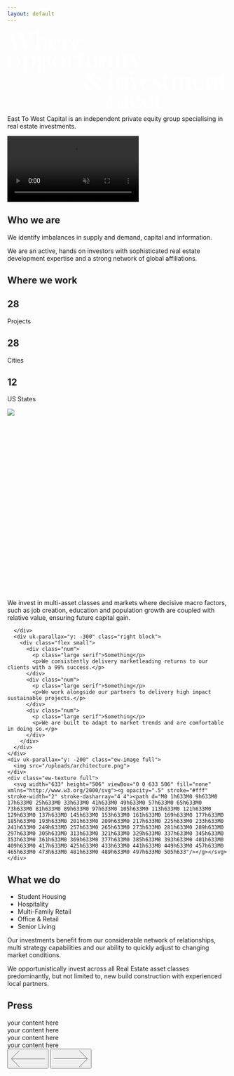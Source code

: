 ```yaml
---
layout: default
---
```


<div class="ew-home-top">
  <div class="ew-home-text">
    <div class="wrapper">
      <svg width="1190" height="423" viewBox="0 0 1190 423" fill="none" xmlns="http://www.w3.org/2000/svg"><path d="M34.656 32.76c-1.52-5.016-2.432-8.512-2.432-10.64 0-5.776 3.496-8.208 10.184-8.664V12.24H0v1.216c8.664.912 13.072 5.32 17.48 18.392l25.84 77.216h1.216l7.448-18.544-17.328-57.76zm51.68 0c-1.52-5.016-2.432-8.512-2.432-10.64 0-5.776 3.496-8.208 10.184-8.664V12.24H51.68v1.216c8.664.912 13.072 5.32 17.48 18.392L95 109.064h1.216l7.448-18.544-17.328-57.76zm25.384-20.52v1.216c5.928.456 11.856 2.432 11.856 9.272 0 4.256-1.824 13.832-2.888 17.176l1.216.608c3.648-8.816 7.296-15.048 11.704-19.304 4.408-4.256 9.576-6.536 16.112-7.752V12.24h-38z" fill="#fff"/><path d="M199.454 92.8c0 9.88-1.976 12.92-10.032 13.984V108h32.984v-1.216c-8.512-1.064-9.88-3.8-9.88-13.984V62.248c0-11.552-5.168-19.304-17.328-19.304-7.144 0-15.656 4.712-20.672 10.64v.304c3.648-1.368 8.056-2.432 12.464-2.432 9.576 0 12.464 5.168 12.464 13.528V92.8zm-29.488-70.376c0-6.08.304-15.048.456-21.28l-.304-.152-21.28 7.6v.912c1.368.608 2.736 1.52 3.952 2.584 1.672 1.368 4.104 3.496 4.104 8.664V92.8c0 10.184-1.368 12.92-9.88 13.984V108h32.984v-1.216c-8.056-1.064-10.032-4.104-10.032-13.984V22.424zM255.894 43.248c-13.072 1.52-26.6 14.896-26.6 33.44 0 17.632 11.096 32.528 30.096 32.528 16.112 0 25.08-12.616 27.664-19.304l-.76-.608c-3.496 4.864-9.88 9.728-21.128 9.728-14.896 0-22.952-13.224-22.952-28.728 0-13.528 5.168-24.32 13.68-25.84v-1.216zm28.576 22.8c0-11.704-10.184-22.648-24.016-23.104v1.216c7.448.608 10.032 9.424 10.64 19l-23.256 1.824v1.064h36.632zM334.611 60.88c4.408 0 7.904-2.888 7.904-8.36 0-5.776-3.04-9.576-9.88-9.576-6.08 0-12.008 5.928-13.984 12.312v.608c2.888-5.472 6.688-7.144 9.12-7.144.456 0 1.064.152 1.216.304-.76.76-1.52 3.04-1.52 5.016 0 4.104 3.04 6.84 7.144 6.84zm-19.912-17.936l-.304-.152-20.824 7.752v.912c1.368.608 2.736 1.52 3.952 2.584 1.672 1.368 4.104 3.496 4.104 8.664V92.8c0 10.184-1.368 12.92-9.88 13.984V108h34.504v-1.216c-7.752-.912-11.552-3.344-11.552-13.984V42.944zM373.902 43.248c-13.072 1.52-26.6 14.896-26.6 33.44 0 17.632 11.096 32.528 30.096 32.528 16.112 0 25.08-12.616 27.664-19.304l-.76-.608c-3.496 4.864-9.88 9.728-21.128 9.728-14.896 0-22.952-13.224-22.952-28.728 0-13.528 5.168-24.32 13.68-25.84v-1.216zm28.576 22.8c0-11.704-10.184-22.648-24.016-23.104v1.216c7.448.608 10.032 9.424 10.64 19l-23.256 1.824v1.064h36.632zM18.088 168.08c0-11.248 2.28-20.216 5.624-25.08 2.584-3.648 6.08-6.232 9.88-6.688v-1.216C20.976 136.464 3.8 147.864 3.8 168.384c0 20.368 15.352 32.528 33.288 32.832V200c-2.128-.152-4.408-1.064-6.688-2.28-8.056-4.256-12.312-13.832-12.312-29.64zm39.824 0c0 11.248-2.28 19.76-5.624 24.624-2.584 3.8-6.688 6.688-9.88 7.144v1.216c12.92-1.824 29.792-12.616 29.792-33.136 0-20.368-15.352-32.68-33.288-32.984v1.216c2.28.152 4.408.608 6.688 1.824 8.056 4.256 12.312 14.288 12.312 30.096zM126.92 198.784c15.504-6.232 25.232-17.024 25.232-34.808 0-13.832-5.776-29.032-26.448-29.032-6.84 0-17.176 4.408-21.584 10.184v.304c3.344-1.824 8.056-2.584 12.312-2.584 15.2 0 22.344 11.552 22.344 25.688 0 12.16-5.016 24.472-11.856 29.032v1.216zm-6.08 1.672v-1.216c-4.712-.152-10.488-.76-14.288-4.408-4.56-4.408-5.32-11.248-5.32-17.632v-42.256l-.304-.152-20.824 7.752v.912c1.368.608 2.736 1.52 3.952 2.584 1.672 1.368 4.104 3.496 4.104 8.664v65.664c0 10.184-1.368 12.92-9.88 13.984v1.216h34.048v-1.216c-8.056-1.064-11.096-4.104-11.096-13.984v-21.28c3.04 1.216 8.968 2.128 11.704 2.128 3.344 0 6.232-.304 7.904-.76zM207.521 198.784c15.504-6.232 25.232-17.024 25.232-34.808 0-13.832-5.776-29.032-26.448-29.032-6.84 0-17.176 4.408-21.584 10.184v.304c3.344-1.824 8.056-2.584 12.312-2.584 15.2 0 22.344 11.552 22.344 25.688 0 12.16-5.016 24.472-11.856 29.032v1.216zm-6.08 1.672v-1.216c-4.712-.152-10.488-.76-14.288-4.408-4.56-4.408-5.32-11.248-5.32-17.632v-42.256l-.304-.152-20.824 7.752v.912c1.368.608 2.736 1.52 3.952 2.584 1.672 1.368 4.104 3.496 4.104 8.664v65.664c0 10.184-1.368 12.92-9.88 13.984v1.216h34.048v-1.216c-8.056-1.064-11.096-4.104-11.096-13.984v-21.28c3.04 1.216 8.968 2.128 11.704 2.128 3.344 0 6.232-.304 7.904-.76zM257.518 168.08c0-11.248 2.28-20.216 5.624-25.08 2.584-3.648 6.08-6.232 9.88-6.688v-1.216c-12.616 1.368-29.793 12.768-29.793 33.288 0 20.368 15.353 32.528 33.289 32.832V200c-2.128-.152-4.409-1.064-6.689-2.28-8.056-4.256-12.311-13.832-12.311-29.64zm39.823 0c0 11.248-2.279 19.76-5.624 24.624-2.583 3.8-6.688 6.688-9.88 7.144v1.216c12.92-1.824 29.793-12.616 29.793-33.136 0-20.368-15.353-32.68-33.289-32.984v1.216c2.28.152 4.409.608 6.689 1.824 8.056 4.256 12.311 14.288 12.311 30.096zM361.182 152.88c4.408 0 7.904-2.888 7.904-8.36 0-5.776-3.04-9.576-9.88-9.576-6.08 0-12.009 5.928-13.985 12.312v.608c2.888-5.472 6.688-7.144 9.12-7.144.456 0 1.064.152 1.216.304-.76.76-1.519 3.04-1.519 5.016 0 4.104 3.04 6.84 7.144 6.84zm-19.912-17.936l-.304-.152-20.824 7.752v.912c1.368.608 2.736 1.52 3.952 2.584 1.672 1.368 4.104 3.496 4.104 8.664V184.8c0 10.184-1.368 12.92-9.88 13.984V200h34.504v-1.216c-7.752-.912-11.552-3.344-11.552-13.984v-49.856zM398.407 201.216c9.728 0 18.544-5.168 20.976-8.816v-.608c-2.28.608-6.688 1.368-11.248 1.368-8.968 0-11.704-5.016-11.704-12.92v-38h20.064l1.672-5.776h-21.736v-15.808l-1.368-.456-20.064 20.52v1.52h8.36v42.864c0 10.336 3.496 16.112 15.048 16.112zM429.824 181.152c0 12.008 4.864 19.76 17.784 19.76 9.12 0 15.656-4.864 19.608-11.096v-.608c-3.496 2.128-6.536 3.192-11.704 3.192-9.728 0-12.616-3.952-12.616-15.352v-41.344l-.304-.152-22.648 2.28v1.216c9.424 1.216 9.88 3.648 9.88 13.832v28.272zm54.416-45.448l-.304-.152-23.712 2.28v1.216c9.424 1.216 10.944 3.648 10.944 13.832v47.88l.456.152 23.256-3.952v-1.064c-1.824-.304-3.648-.608-5.928-1.216-3.04-.76-4.712-1.824-4.712-8.512v-50.464zM551.258 184.8c0 9.88-1.976 12.92-10.032 13.984V200h32.984v-1.216c-8.512-1.064-9.88-3.8-9.88-13.984v-30.856c0-11.552-5.168-19-17.328-19-7.144 0-15.656 4.712-20.672 10.64v.304c3.648-1.368 8.056-2.432 12.464-2.432 9.576 0 12.464 4.864 12.464 13.224v28.12zm-29.488-49.856l-.304-.152-20.824 7.752v.912c1.368.608 2.736 1.52 3.952 2.584 1.672 1.368 4.104 3.496 4.104 8.664V184.8c0 10.184-1.368 12.92-9.88 13.984V200h32.984v-1.216c-8.056-1.064-10.032-4.104-10.032-13.984v-49.856zM589.299 184.8c0 10.184-1.368 12.92-9.88 13.984V200h33.44v-1.216c-8.056-1.064-10.488-4.104-10.488-13.984v-28.576c0-6.08.304-15.048.456-21.28l-.304-.152-21.888 7.752v.912c1.368.608 3.344 1.824 4.56 2.888 1.672 1.368 4.104 3.952 4.104 9.12V184.8zm-1.976-74.024c0 4.408 3.8 8.208 8.208 8.208 4.56 0 8.208-3.8 8.208-8.208s-3.648-8.36-8.208-8.36c-4.408 0-8.208 3.952-8.208 8.36zM640.806 201.216c9.728 0 18.544-5.168 20.976-8.816v-.608c-2.28.608-6.688 1.368-11.248 1.368-8.968 0-11.704-5.016-11.704-12.92v-38h20.064l1.672-5.776H638.83v-15.808l-1.368-.456-20.064 20.52v1.52h8.36v42.864c0 10.336 3.496 16.112 15.048 16.112z" fill="#fff"/><path d="M687.404 222.8l-1.064-.456c-1.064 1.824-4.712 5.928-6.84 6.992-1.064-3.8-2.584-7.904-8.664-7.904-3.192 0-7.144 2.28-7.144 7.6 0 4.864 4.256 7.6 8.056 7.6 6.232 0 12.16-4.56 15.656-13.832zm14.44-86.336v1.216c6.536.608 9.88 3.04 9.88 8.208 0 3.344-1.824 9.272-2.28 10.336l1.216.456c4.56-10.64 11.4-17.784 20.216-19v-1.216h-29.032zm-42.408 0v1.216c6.992.912 9.272 4.104 12.616 12.008l21.28 50.92h.912l5.776-16.112-13.072-32.68c-.912-2.28-2.28-5.928-2.28-8.208 0-3.344 2.584-5.32 7.904-5.928v-1.216h-33.136zM552.768 301.8c0 10.184-1.368 12.92-9.88 13.984V317h33.44v-1.216c-8.056-1.064-10.488-4.104-10.488-13.984v-28.576c0-6.08.304-15.048.456-21.28l-.304-.152-21.888 7.752v.912c1.368.608 3.344 1.824 4.56 2.888 1.672 1.368 4.104 3.952 4.104 9.12V301.8zm-1.976-74.024c0 4.408 3.8 8.208 8.208 8.208 4.56 0 8.208-3.8 8.208-8.208s-3.648-8.36-8.208-8.36c-4.408 0-8.208 3.952-8.208 8.36zM634.219 301.8c0 9.88-1.976 12.92-10.032 13.984V317h32.984v-1.216c-8.512-1.064-9.88-3.8-9.88-13.984v-30.856c0-11.552-5.168-19-17.328-19-7.144 0-15.656 4.712-20.672 10.64v.304c3.648-1.368 8.056-2.432 12.464-2.432 9.576 0 12.464 4.864 12.464 13.224v28.12zm-29.488-49.856l-.304-.152-20.824 7.752v.912c1.368.608 2.736 1.52 3.952 2.584 1.672 1.368 4.104 3.496 4.104 8.664V301.8c0 10.184-1.368 12.92-9.88 13.984V317h32.984v-1.216c-8.056-1.064-10.032-4.104-10.032-13.984v-49.856zM695.305 253.616v1.216c6.536.608 9.576 1.976 9.576 8.512 0 3.344-1.824 8.208-2.28 9.272l1.216.456c4.408-9.728 11.096-17.784 19.152-18.24v-1.216h-27.664zm-42.712 0v1.216c6.992.912 9.12 3.8 12.616 11.856l21.584 50.92h.912l5.776-16.112-13.68-32.68c-.912-2.28-2.28-5.776-2.28-8.056 0-3.344 2.584-5.32 7.904-5.928v-1.216h-32.832zM745.723 252.248c-13.072 1.52-26.6 14.896-26.6 33.44 0 17.632 11.096 32.528 30.096 32.528 16.112 0 25.08-12.616 27.664-19.304l-.76-.608c-3.496 4.864-9.88 9.728-21.128 9.728-14.896 0-22.952-13.224-22.952-28.728 0-13.528 5.168-24.32 13.68-25.84v-1.216zm28.576 22.8c0-11.704-10.184-22.648-24.016-23.104v1.216c7.448.608 10.032 9.424 10.64 19l-23.256 1.824v1.064h36.632zM802.4 252.248c-10.184 1.216-17.328 8.208-17.328 18.088 0 10.944 9.12 15.352 16.872 19.152 8.968 4.408 16.568 6.992 16.568 15.048 0 7.904-5.168 12.008-11.552 12.768v.912c10.944-.304 22.04-6.84 22.04-20.52 0-10.032-8.664-14.896-18.392-19.608-8.968-4.408-15.2-6.688-15.2-15.048 0-5.472 4.104-9.424 6.992-9.728v-1.064zm5.624.76c6.992 1.064 13.376 8.968 16.416 18.544h1.064l-.912-16.416c-2.432-1.368-9.728-3.192-16.568-3.192v1.064zm-6.84 64.296c-8.208-2.432-14.44-12.616-16.872-21.888h-1.064l1.216 19.304c3.192 1.52 11.704 3.344 16.72 3.496v-.912zM858.251 318.216c9.728 0 18.544-5.168 20.976-8.816v-.608c-2.28.608-6.688 1.368-11.248 1.368-8.968 0-11.704-5.016-11.704-12.92v-38h20.064l1.672-5.776h-21.736v-15.808l-1.368-.456-20.064 20.52v1.52h8.36v42.864c0 10.336 3.496 16.112 15.048 16.112zM905.02 251.944l-.304-.152-20.824 7.752v.912c1.368.608 2.736 1.52 3.952 2.584 1.672 1.368 4.104 3.496 4.104 8.664V301.8c0 10.184-1.368 12.92-9.88 13.984V317h32.984v-1.216c-8.056-1.064-10.032-4.104-10.032-13.984v-49.856zm41.04 19c0-11.552-3.648-19-15.808-19-7.144 0-15.656 4.712-20.672 10.64v.304c3.648-1.368 7.296-2.432 11.704-2.432 9.576 0 11.704 4.864 11.704 13.224v28.12c0 9.88-1.976 12.92-10.032 13.984V317h32.68v-1.216c-8.512-1.064-9.576-3.8-9.576-13.984v-30.856zm27.968 30.856c0 9.88-1.976 12.92-10.032 13.984V317h32.984v-1.216c-8.512-1.064-9.88-3.8-9.88-13.984v-30.856c0-11.552-3.648-19-15.808-19-7.144 0-15.656 4.712-20.672 10.64v.304c3.648-1.368 7.296-2.432 11.704-2.432 9.576 0 11.704 4.864 11.704 13.224v28.12zM1030.43 252.248c-13.08 1.52-26.6 14.896-26.6 33.44 0 17.632 11.09 32.528 30.09 32.528 16.11 0 25.08-12.616 27.67-19.304l-.76-.608c-3.5 4.864-9.88 9.728-21.13 9.728-14.9 0-22.95-13.224-22.95-28.728 0-13.528 5.16-24.32 13.68-25.84v-1.216zm28.57 22.8c0-11.704-10.18-22.648-24.01-23.104v1.216c7.44.608 10.03 9.424 10.64 19l-23.26 1.824v1.064H1059zM1118.72 301.8c0 9.88-1.98 12.92-10.03 13.984V317h32.98v-1.216c-8.51-1.064-9.88-3.8-9.88-13.984v-30.856c0-11.552-5.17-19-17.33-19-7.14 0-15.65 4.712-20.67 10.64v.304c3.65-1.368 8.06-2.432 12.46-2.432 9.58 0 12.47 4.864 12.47 13.224v28.12zm-29.49-49.856l-.3-.152-20.83 7.752v.912c1.37.608 2.74 1.52 3.95 2.584 1.68 1.368 4.11 3.496 4.11 8.664V301.8c0 10.184-1.37 12.92-9.88 13.984V317h32.98v-1.216c-8.05-1.064-10.03-4.104-10.03-13.984v-49.856zM1168.63 318.216c9.73 0 18.55-5.168 20.98-8.816v-.608c-2.28.608-6.69 1.368-11.25 1.368-8.97 0-11.7-5.016-11.7-12.92v-38h20.06l1.67-5.776h-21.73v-15.808l-1.37-.456-20.06 20.52v1.52h8.36v42.864c0 10.336 3.49 16.112 15.04 16.112zM457.4 251.944c6.992-2.888 13.68-8.208 13.68-16.72 0-9.12-8.36-15.2-20.216-15.2-14.288 0-22.648 9.88-22.648 20.064s4.56 16.568 12.464 23.56c5.168 4.56 25.384 25.08 32.832 34.2 9.12 10.336 15.2 20.368 27.512 20.368 9.88 0 17.328-4.408 20.064-7.448v-1.064c-1.824.608-5.016 1.216-8.056 1.216-3.648 0-7.904-.912-11.704-4.104-6.08-5.168-11.704-12.464-18.088-19.608-5.168-6.232-22.192-24.016-29.944-31.16-9.424-8.816-14.136-15.656-14.136-22.04 0-8.512 4.408-12.768 11.704-12.616 9.12.152 11.096 7.6 11.096 15.808 0 5.472-1.216 10.336-5.168 14.136l.608.608zm-24.32 12.92c-9.88 6.08-17.48 15.808-17.48 26.904 0 15.352 9.576 26.448 27.36 26.448 13.832 0 22.04-9.12 26.448-15.504l-.76-.76c-3.8 3.04-8.816 5.928-19 5.928-12.768 0-21.888-9.12-21.888-23.104 0-8.664 1.824-14.896 6.08-19l-.76-.912zm56.088 17.024c9.88-15.352 17.328-22.8 30.096-24.624v-1.216h-40.28v1.216c4.256.456 8.056 1.216 10.184 2.888s3.344 3.952 3.344 7.904c0 3.04-1.368 7.6-4.256 12.92l.912.912zM565.84 355.944l-.304-.152-20.824 7.752v.912c1.368.608 2.736 1.52 3.952 2.584 1.672 1.368 4.104 3.496 4.104 8.664V405.8c0 10.184-1.368 12.92-9.88 13.984V421h32.984v-1.216c-8.056-1.064-10.032-4.104-10.032-13.984v-49.856zm41.04 19c0-11.552-3.648-19-15.808-19-7.144 0-15.656 4.712-20.672 10.64v.304c3.648-1.368 7.296-2.432 11.704-2.432 9.576 0 11.704 4.864 11.704 13.224v28.12c0 9.88-1.976 12.92-10.032 13.984V421h32.68v-1.216c-8.512-1.064-9.576-3.8-9.576-13.984v-30.856zm27.968 30.856c0 9.88-1.976 12.92-10.032 13.984V421H657.8v-1.216c-8.512-1.064-9.88-3.8-9.88-13.984v-30.856c0-11.552-3.648-19-15.808-19-7.144 0-15.656 4.712-20.672 10.64v.304c3.648-1.368 7.296-2.432 11.704-2.432 9.576 0 11.704 4.864 11.704 13.224v28.12zM691.246 356.248c-13.072 1.52-26.6 14.896-26.6 33.44 0 17.632 11.096 32.528 30.096 32.528 16.112 0 25.08-12.616 27.664-19.304l-.76-.608c-3.496 4.864-9.88 9.728-21.128 9.728-14.896 0-22.952-13.224-22.952-28.728 0-13.528 5.168-24.32 13.68-25.84v-1.216zm28.576 22.8c0-11.704-10.184-22.648-24.016-23.104v1.216c7.448.608 10.032 9.424 10.64 19l-23.256 1.824v1.064h36.632zM755.371 356.248c-13.072 1.52-26.6 14.896-26.6 33.44 0 17.632 11.096 32.528 30.096 32.528 16.112 0 25.08-12.616 27.664-19.304l-.76-.608c-3.496 4.864-9.88 9.728-21.128 9.728-14.896 0-22.952-13.224-22.952-28.728 0-13.528 5.168-24.32 13.68-25.84v-1.216zm28.576 22.8c0-11.704-10.184-22.648-24.016-23.104v1.216c7.448.608 10.032 9.424 10.64 19l-23.256 1.824v1.064h36.632zM813.72 422.216c9.728 0 18.544-5.168 20.976-8.816v-.608c-2.28.608-6.688 1.368-11.248 1.368-8.968 0-11.704-5.016-11.704-12.92v-38h20.064l1.672-5.776h-21.736v-15.808l-1.368-.456-20.064 20.52v1.52h8.36v42.864c0 10.336 3.496 16.112 15.048 16.112z" fill="#fff"/></svg>
    </div>
    <div class="wrapper">
      <div class="flex">
        <div class="left quarter">
          <p>East To West Capital is an independent private equity group specialising in real estate investments.</p>
        </div>
        <div class="right fifty">
        </div>
      </div>
    </div>
  </div>
  <div class="ew-home-video">
    <video playsinline muted loop autoplay>
      <source src="assets/ew_small_top.mp4" type="video/mp4">
        Your browser does not support the video tag.
    </video>
  </div>
</div>
<section class="ew-home-intro">
  <div class="wrapper">
    <div class="flex">
      <div class="left">
        <h2>Who we are</h2>
      </div>
      <div class="right fifty">
        <p class="large">
          We identify imbalances in supply and demand, capital and information.
        </p>
        <p class="large serif">
          We are an active, hands on investors with sophisticated real estate development expertise and a strong network of global affiliations.
        </p>
      </div>
    </div>
  </div>
</section>
<section class="ew-where-we-work">
  <div class="wrapper">
    <div class="flex">
      <div class="left">
        <h2>Where we work</h2>
      </div>
      <div uk-parallax="y: -300" class="right block">
        <div class="flex">
          <div class="num">
            <h1>28</h1>
            <p class="large serif">Projects</p>
          </div>
          <div class="num">
            <h1>28</h1>
            <p class="large serif">Cities</p>
          </div>
          <div class="num">
            <h1>12</h1>
            <p class="large serif">US States</p>
          </div>
        </div>
      </div>
    </div>
    <div uk-parallax="y: -200" class="ew-image full">
      <img src="/uploads/chicago.jpg">
    </div>
    <div class="ew-texture full">
      <svg width="633" height="506" viewBox="0 0 633 506" fill="none" xmlns="http://www.w3.org/2000/svg"><g opacity=".5" stroke="#fff" stroke-width="2" stroke-dasharray="4 4"><path d="M0 1h633M0 9h633M0 17h633M0 25h633M0 33h633M0 41h633M0 49h633M0 57h633M0 65h633M0 73h633M0 81h633M0 89h633M0 97h633M0 105h633M0 113h633M0 121h633M0 129h633M0 137h633M0 145h633M0 153h633M0 161h633M0 169h633M0 177h633M0 185h633M0 193h633M0 201h633M0 209h633M0 217h633M0 225h633M0 233h633M0 241h633M0 249h633M0 257h633M0 265h633M0 273h633M0 281h633M0 289h633M0 297h633M0 305h633M0 313h633M0 321h633M0 329h633M0 337h633M0 345h633M0 353h633M0 361h633M0 369h633M0 377h633M0 385h633M0 393h633M0 401h633M0 409h633M0 417h633M0 425h633M0 433h633M0 441h633M0 449h633M0 457h633M0 465h633M0 473h633M0 481h633M0 489h633M0 497h633M0 505h633"/></g></svg>
    </div>
  </div>
</section>
<section class="ew-how">
  <div class="wrapper extra">
    <div class="text-wrapper">
      <p class="large serif">
        We invest in multi-asset classes and markets where decisive macro factors, such as job creation, education and population growth are coupled with relative value, ensuring future capital gain.
      </p>
    </div>
  </div>
</section>
<section class="ew-where-we-work">
  <div class="wrapper">
    <div class="flex flip">
      <div class="left">

      </div>
      <div uk-parallax="y: -300" class="right block">
        <div class="flex small">
          <div class="num">
            <p class="large serif">Something</p>
            <p>We consistently delivery marketleading returns to our clients with a 99% success.</p>
          </div>
          <div class="num">
            <p class="large serif">Something</p>
            <p>We work alongside our partners to delivery high impact sustainable projects.</p>
          </div>
          <div class="num">
            <p class="large serif">Something</p>
            <p>We are built to adapt to market trends and are comfortable in doing so.</p>
          </div>
        </div>
      </div>
    </div>
    <div uk-parallax="y: -200" class="ew-image full">
      <img src="/uploads/architecture.png">
    </div>
    <div class="ew-texture full">
      <svg width="633" height="506" viewBox="0 0 633 506" fill="none" xmlns="http://www.w3.org/2000/svg"><g opacity=".5" stroke="#fff" stroke-width="2" stroke-dasharray="4 4"><path d="M0 1h633M0 9h633M0 17h633M0 25h633M0 33h633M0 41h633M0 49h633M0 57h633M0 65h633M0 73h633M0 81h633M0 89h633M0 97h633M0 105h633M0 113h633M0 121h633M0 129h633M0 137h633M0 145h633M0 153h633M0 161h633M0 169h633M0 177h633M0 185h633M0 193h633M0 201h633M0 209h633M0 217h633M0 225h633M0 233h633M0 241h633M0 249h633M0 257h633M0 265h633M0 273h633M0 281h633M0 289h633M0 297h633M0 305h633M0 313h633M0 321h633M0 329h633M0 337h633M0 345h633M0 353h633M0 361h633M0 369h633M0 377h633M0 385h633M0 393h633M0 401h633M0 409h633M0 417h633M0 425h633M0 433h633M0 441h633M0 449h633M0 457h633M0 465h633M0 473h633M0 481h633M0 489h633M0 497h633M0 505h633"/></g></svg>
    </div>
  </div>
</section>
<section class="ew-experts">
  <div class="wrapper extra">
    <h1 class="mega">
      What we do
    </h1>
    <div class="flex">
      <div class="list">
        <ul>
          <li>Student Housing</li>
          <li>Hospitality</li>
          <li>Multi-Family Retail</li>
          <li>Office & Retail</li>
          <li>Senior Living</li>
        </ul>
      </div>
      <div class="quarter">
        <p>Our investments benefit from our considerable network of relationships, multi strategy capabilities and our ability to quickly adjust to changing market conditions.</p>
        <p>We opportunistically invest across all Real Estate asset classes predominantly, but not limited to, new build construction with experienced local partners.</p>
      </div>
    </div>
  </div>
</section>
<section class="ew-press">
  <div class="wrapper ">
    <h1 class="mega">
      Press
    </h1>
  </div>
  <div class="ew-carousel">
    <div class="glider-contain">
      <div class="glider">
        <div>your content here</div>
        <div>your content here</div>
        <div>your content here</div>
        <div>your content here</div>
      </div>
      <div class="carousel-controls">
        <button aria-label="Previous" class="glider-prev"><svg width="78" height="39" viewBox="0 0 78 39" fill="none" xmlns="http://www.w3.org/2000/svg"><path d="M19.686 38.373L1 19.687 19.686 1M1.967 20.008H78" stroke="#030323" stroke-width=".644"/></svg></button>
        <button aria-label="Next" class="glider-next"><svg width="78" height="39" viewBox="0 0 78 39" fill="none" xmlns="http://www.w3.org/2000/svg"><path d="M58.314 1L77 19.686 58.314 38.372M76.033 19.364H0" stroke="#030323" stroke-width=".644"/></svg></button>
      </div>
      <div role="tablist" class="dots"></div>
    </div>
  </div>
</section>
